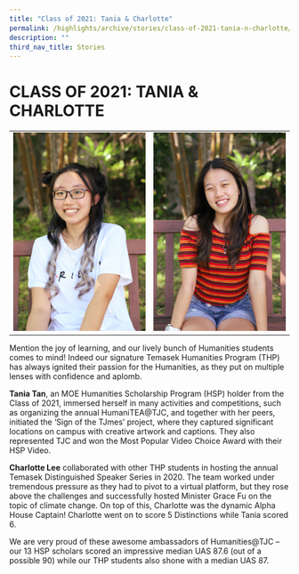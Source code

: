 ```yaml
---
title: "Class of 2021: Tania & Charlotte"
permalink: /highlights/archive/stories/class-of-2021-tania-n-charlotte/
description: ""
third_nav_title: Stories
---
```

# CLASS OF 2021: TANIA & CHARLOTTE

|   |   |
|---|---|
|  ![](/images/Archive/Stories/Tania%20Tan.jpeg) |  ![](/images/Archive/Stories/Charlotte%20Lee.jpeg) |

Mention the joy of learning, and our lively bunch of Humanities students comes to mind! Indeed our signature Temasek Humanities Program (THP) has always ignited their passion for the Humanities, as they put on multiple lenses with confidence and aplomb.

  

**Tania Tan**, an MOE Humanities Scholarship Program (HSP) holder from the Class of 2021, immersed herself in many activities and competitions, such as organizing the annual HumaniTEA@TJC, and together with her peers, initiated the ‘Sign of the TJmes’ project, where they captured significant locations on campus with creative artwork and captions. They also represented TJC and won the Most Popular Video Choice Award with their HSP Video.

  

**Charlotte Lee** collaborated with other THP students in hosting the annual Temasek Distinguished Speaker Series in 2020. The team worked under tremendous pressure as they had to pivot to a virtual platform, but they rose above the challenges and successfully hosted Minister Grace Fu on the topic of climate change. On top of this, Charlotte was the dynamic Alpha House Captain! Charlotte went on to score 5 Distinctions while Tania scored 6.

  

We are very proud of these awesome ambassadors of Humanities@TJC – our 13 HSP scholars scored an impressive median UAS 87.6 (out of a possible 90) while our THP students also shone with a median UAS 87.